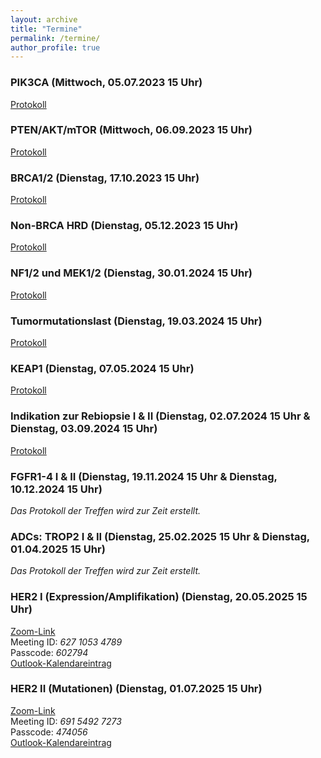 ```yaml
---
layout: archive
title: "Termine"
permalink: /termine/
author_profile: true
---
```


### PIK3CA (Mittwoch, 05.07.2023 15 Uhr)
[Protokoll](https://team-deutschland.org/files/1-Protokoll-PIK3CA.pdf)

### PTEN/AKT/mTOR (Mittwoch, 06.09.2023 15 Uhr)
[Protokoll](https://team-deutschland.org/files/2-Protokoll-PTEN-AKT-mTOR.pdf)

### BRCA1/2 (Dienstag, 17.10.2023 15 Uhr)
[Protokoll](https://team-deutschland.org/files/3-Protokoll-BRCA1-2.pdf)

### Non-BRCA HRD (Dienstag, 05.12.2023 15 Uhr)
[Protokoll](https://team-deutschland.org/files/4-Protokoll-Non-BRCA-HRD.pdf)

### NF1/2 und MEK1/2 (Dienstag, 30.01.2024 15 Uhr)
[Protokoll](https://team-deutschland.org/files/5-Protokoll-NF-MEK.pdf)

### Tumormutationslast (Dienstag, 19.03.2024 15 Uhr)
[Protokoll](https://team-deutschland.org/files/6-Protokoll-Tumormutationslast.pdf)

### KEAP1 (Dienstag, 07.05.2024 15 Uhr)
[Protokoll](https://team-deutschland.org/files/7-Protokoll-KEAP1.pdf)

### Indikation zur Rebiopsie I & II (Dienstag, 02.07.2024 15 Uhr & Dienstag, 03.09.2024 15 Uhr)  
[Protokoll](https://team-deutschland.org/files/8-9-Protokoll-Rebiopsie.pdf)

### FGFR1-4 I & II (Dienstag, 19.11.2024 15 Uhr & Dienstag, 10.12.2024 15 Uhr)  
*Das Protokoll der Treffen wird zur Zeit erstellt.*

### ADCs: TROP2 I & II (Dienstag, 25.02.2025 15 Uhr & Dienstag, 01.04.2025 15 Uhr)  
*Das Protokoll der Treffen wird zur Zeit erstellt.*

### HER2 I (Expression/Amplifikation) (Dienstag, 20.05.2025 15 Uhr)  
[Zoom-Link](https://tum-conf.zoom-x.de/j/62710534789?pwd=fEz0w1vKVi4b3WMRit0i6qbTLrlTVw.1)  
Meeting ID: *627 1053 4789*  
Passcode: *602794*  
[Outlook-Kalendareintrag](https://team-deutschland.org/files/14.ics) 

### HER2 II (Mutationen)  (Dienstag, 01.07.2025 15 Uhr)  
[Zoom-Link](https://tum-conf.zoom-x.de/j/69154927273?pwd=RUsX1qOjPytkA4vXzId5aXPavvs7g8.1)  
Meeting ID: *691 5492 7273*  
Passcode: *474056*  
[Outlook-Kalendareintrag](https://team-deutschland.org/files/15.ics) 